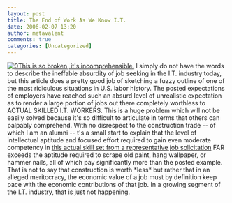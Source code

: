 ```yaml
---
layout: post
title: The End of Work As We Know I.T.
date: 2006-02-07 13:20
author: metavalent
comments: true
categories: [Uncategorized]
---
```

<!--Lead Photo --><a href="http://yro.slashdot.org/article.pl?sid=06/02/07/1837205"><img src="http://awebcamdarkly.com/images/slashdot.logo.gif" border="0" alt="0" /></a><!-- Commentary --><a href="http://yro.slashdot.org/article.pl?sid=06/02/07/1837205">This is so broken, it's incomprehensible.</a>  I simply do not have the words to describe the ineffable absurdity of job seeking in the I.T. industry today, but this article does a pretty good job of sketching a fuzzy outline of one of the most ridiculous situations in U.S. labor history.  The posted expectations of employers have reached such an absurd level of unrealistic expectation as to render a large portion of jobs out there completely worthless to ACTUAL SKILLED I.T. WORKERS.  This is a huge problem which will not be easily solved because it's so difficult to articulate in terms that others can palpably comprehend.  With no disrespect to the construction trade -- of which I am an alumni -- t's a small start to explain that the level of intellectual aptitude and focused effort required to gain even moderate competency in <a href="http://portland.craigslist.org/sad/126471389.html">this actual skill set from a representative job solicitation</a> FAR exceeds the aptitude required to scrape old paint, hang wallpaper, or hammer nails, all of which pay significantly more than the posted example.  That is not to say that construction is worth *less* but rather that in an alleged meritocracy, the economic value of a job must by definition keep pace with the economic contributions of that job.  In a growing segment of the I.T. industry, that is just not happening.
